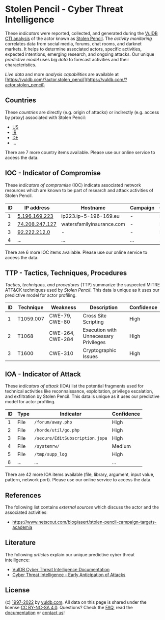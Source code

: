 # Stolen Pencil - Cyber Threat Intelligence

These _indicators_ were reported, collected, and generated during the [VulDB CTI analysis](https://vuldb.com/?kb.cti) of the actor known as [Stolen Pencil](https://vuldb.com/?actor.stolen_pencil). The _activity monitoring_ correlates data from social media, forums, chat rooms, and darknet markets. It helps to determine associated actors, specific activities, expected intentions, emerging research, and ongoing attacks. Our unique _predictive model_ uses _big data_ to forecast activities and their characteristics.

_Live data_ and more _analysis capabilities_ are available at [https://vuldb.com/?actor.stolen_pencil](https://vuldb.com/?actor.stolen_pencil)

## Countries

These _countries_ are directly (e.g. origin of attacks) or indirectly (e.g. access by proxy) associated with Stolen Pencil:

* [US](https://vuldb.com/?country.us)
* [IR](https://vuldb.com/?country.ir)
* [DE](https://vuldb.com/?country.de)
* ...

There are 7 more country items available. Please use our online service to access the data.

## IOC - Indicator of Compromise

These _indicators of compromise_ (IOC) indicate associated network resources which are known to be part of research and attack activities of Stolen Pencil.

ID | IP address | Hostname | Campaign | Confidence
-- | ---------- | -------- | -------- | ----------
1 | [5.196.169.223](https://vuldb.com/?ip.5.196.169.223) | ip223.ip-5-196-169.eu | - | High
2 | [74.208.247.127](https://vuldb.com/?ip.74.208.247.127) | watersfamilyinsurance.com | - | High
3 | [92.222.212.0](https://vuldb.com/?ip.92.222.212.0) | - | - | High
4 | ... | ... | ... | ...

There are 6 more IOC items available. Please use our online service to access the data.

## TTP - Tactics, Techniques, Procedures

_Tactics, techniques, and procedures_ (TTP) summarize the suspected MITRE ATT&CK techniques used by _Stolen Pencil_. This data is unique as it uses our predictive model for actor profiling.

ID | Technique | Weakness | Description | Confidence
-- | --------- | -------- | ----------- | ----------
1 | T1059.007 | CWE-79, CWE-80 | Cross Site Scripting | High
2 | T1068 | CWE-264, CWE-284 | Execution with Unnecessary Privileges | High
3 | T1600 | CWE-310 | Cryptographic Issues | High

## IOA - Indicator of Attack

These _indicators of attack_ (IOA) list the potential fragments used for technical activities like reconnaissance, exploitation, privilege escalation, and exfiltration by Stolen Pencil. This data is unique as it uses our predictive model for actor profiling.

ID | Type | Indicator | Confidence
-- | ---- | --------- | ----------
1 | File | `/forum/away.php` | High
2 | File | `/horde/util/go.php` | High
3 | File | `/secure/EditSubscription.jspa` | High
4 | File | `/systemrw/` | Medium
5 | File | `/tmp/supp_log` | High
6 | ... | ... | ...

There are 42 more IOA items available (file, library, argument, input value, pattern, network port). Please use our online service to access the data.

## References

The following list contains _external sources_ which discuss the actor and the associated activities:

* https://www.netscout.com/blog/asert/stolen-pencil-campaign-targets-academia

## Literature

The following _articles_ explain our unique predictive cyber threat intelligence:

* [VulDB Cyber Threat Intelligence Documentation](https://vuldb.com/?kb.cti)
* [Cyber Threat Intelligence - Early Anticipation of Attacks](https://www.scip.ch/en/?labs.20201022)

## License

(c) [1997-2022](https://vuldb.com/?kb.changelog) by [vuldb.com](https://vuldb.com/?kb.about). All data on this page is shared under the license [CC BY-NC-SA 4.0](https://creativecommons.org/licenses/by-nc-sa/4.0/). Questions? Check the [FAQ](https://vuldb.com/?kb.faq), read the [documentation](https://vuldb.com/?kb) or [contact us](https://vuldb.com/?contact)!

